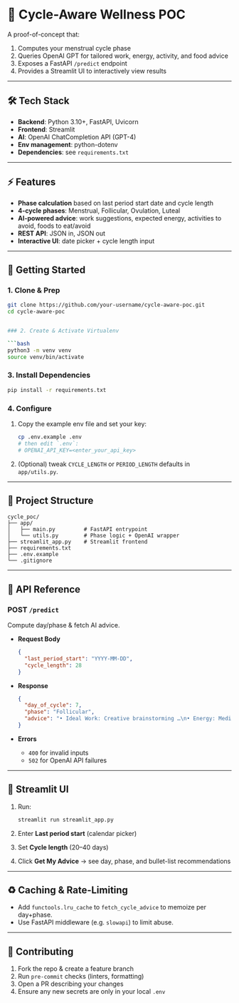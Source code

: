 
# 🍃 Cycle-Aware Wellness POC

A proof-of-concept that:

1. Computes your menstrual cycle phase  
2. Queries OpenAI GPT for tailored work, energy, activity, and food advice  
3. Exposes a FastAPI `/predict` endpoint  
4. Provides a Streamlit UI to interactively view results  

---

## 🛠️ Tech Stack

- **Backend**: Python 3.10+, FastAPI, Uvicorn  
- **Frontend**: Streamlit  
- **AI**: OpenAI ChatCompletion API (GPT-4)  
- **Env management**: python-dotenv  
- **Dependencies**: see `requirements.txt`  

---

## ⚡ Features

- **Phase calculation** based on last period start date and cycle length  
- **4-cycle phases**: Menstrual, Follicular, Ovulation, Luteal  
- **AI-powered advice**: work suggestions, expected energy, activities to avoid, foods to eat/avoid  
- **REST API**: JSON in, JSON out  
- **Interactive UI**: date picker + cycle length input  

---

## 🚀 Getting Started

### 1. Clone & Prep

```bash
git clone https://github.com/your-username/cycle-aware-poc.git
cd cycle-aware-poc


### 2. Create & Activate Virtualenv

```bash
python3 -m venv venv
source venv/bin/activate
```

### 3. Install Dependencies

```bash
pip install -r requirements.txt
```

### 4. Configure

1. Copy the example env file and set your key:

   ```bash
   cp .env.example .env
   # then edit `.env`:
   # OPENAI_API_KEY=<enter_your_api_key>
   ```
2. (Optional) tweak `CYCLE_LENGTH` or `PERIOD_LENGTH` defaults in `app/utils.py`.

---

## 📂 Project Structure

```text
cycle_poc/
├── app/
│   ├── main.py         # FastAPI entrypoint
│   └── utils.py        # Phase logic + OpenAI wrapper
├── streamlit_app.py    # Streamlit frontend
├── requirements.txt
├── .env.example
└── .gitignore
```

---

## 🔗 API Reference

### POST `/predict`

Compute day/phase & fetch AI advice.

* **Request Body**

  ```json
  {
    "last_period_start": "YYYY-MM-DD",
    "cycle_length": 28
  }
  ```
* **Response**

  ```json
  {
    "day_of_cycle": 7,
    "phase": "Follicular",
    "advice": "• Ideal Work: Creative brainstorming …\n• Energy: Medium\n• Avoid: High-intensity workouts …\n• Eat: Leafy greens, salmon, chia seeds\n• Avoid: Caffeine, processed sugar"
  }
  ```
* **Errors**

  * `400` for invalid inputs
  * `502` for OpenAI API failures

---

## 🎨 Streamlit UI

1. Run:

   ```bash
   streamlit run streamlit_app.py
   ```
2. Enter **Last period start** (calendar picker)
3. Set **Cycle length** (20–40 days)
4. Click **Get My Advice** → see day, phase, and bullet-list recommendations

---

## ♻️ Caching & Rate-Limiting

* Add `functools.lru_cache` to `fetch_cycle_advice` to memoize per day+phase.
* Use FastAPI middleware (e.g. `slowapi`) to limit abuse.

---

## 🤝 Contributing

1. Fork the repo & create a feature branch
2. Run `pre-commit` checks (linters, formatting)
3. Open a PR describing your changes
4. Ensure any new secrets are only in your local `.env`


